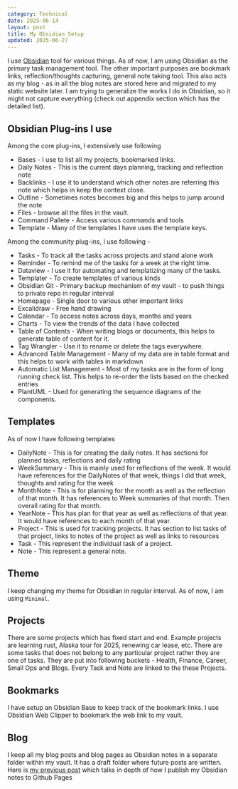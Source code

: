 ```yaml
---
category: Technical
date: 2025-06-14
layout: post
title: My Obsidian Setup
updated: 2025-06-27
---
```


I use [Obsidian](https://obsidian.md) tool for various things. As of now, I am using Obsidian as the primary task management tool. The other important purposes are bookmark links, reflection/thoughts capturing, general note taking tool. This also acts as my blog - as in all the blog notes are stored here and migrated to my static website later. I am trying to generalize the works I do in Obsidian, so it might not capture everything (check out appendix section which has the detailed list).

## Obsidian Plug-ins I use

Among the core plug-ins, I extensively use following
- Bases - I use to list all my projects, bookmarked links.
- Daily Notes - This is the current days planning, tracking and reflection note
- Backlinks - I use it to understand which other notes are referring this note which helps in keep the context close.
- Outline - Sometimes notes becomes big and this helps to jump around the note
- Files - browse all the files in the vault.
- Command Pallete - Access various commands and tools
- Template - Many of the templates I have uses the template keys.

Among the community plug-ins, I use following - 
- Tasks - To track all the tasks across projects and stand alone work
- Reminder - To remind me of the tasks for a week at the right time.
- Dataview - I use it for automating and templatizing many of the tasks.
- Templater - To create templates of various kinds
- Obsidian Git - Primary backup mechanism of my vault - to push things to private repo in regular interval
- Homepage - Single door to various other important links
- Excalidraw - Free hand drawing
- Calendar - To access notes across days, months and years
- Charts - To view the trends of the data I have collected
- Table of Contents - When writing blogs or documents, this helps to generate table of content for it.
- Tag Wrangler - Use it to rename or delete the tags everywhere.
- Advanced Table Management - Many of my data are in table format and this helps to work with tables in markdown
- Automatic List Management - Most of my tasks are in the form of long running check list. This helps to re-order the lists based on the checked entries
- PlantUML - Used for generating the sequence diagrams of the components. 

## Templates

As of now I have following templates
- DailyNote - This is for creating the daily notes. It has sections for planned tasks, reflections and daily rating
- WeekSummary - This is mainly used for reflections of the week. It would have references for the DailyNotes of that week, things I did that week, thoughts and rating for the week
- MonthNote - This is for planning for the month as well as the reflection of that month. It has references to Week summaries of that month. Then overall rating for that month.
- YearNote - This has plan for that year as well as reflections of that year. It would have references to each month of that year. 
- Project - This is used for tracking projects. It has section to list tasks of that project, links to notes of the project as well as links to resources 
- Task - This represent the individual task of a project.
- Note - This represent a general note.

## Theme
I keep changing my theme for Obsidian in regular interval. As of now, I am using `Minimal`. 

## Projects
There are some projects which has fixed start and end. Example projects are learning rust, Alaska tour for 2025, renewing car lease, etc.
There are some tasks that does not belong to any particular project rather they are one of tasks. They are put into following buckets - Health, Finance, Career, Small Ops and Blogs. 
Every Task and Note are linked to the these Projects.

## Bookmarks
I have setup an Obsidian Base to keep track of the bookmark links. I use Obsidian Web Clipper to bookmark the web link to my vault. 

## Blog
I keep all my blog posts and blog pages as Obsidian notes in a separate folder within my vault. It has a draft folder where future posts are written. Here is [my previous post](https://www.harsha-kadekar.blog/obsidiantogithubpages.html) which talks in depth of how I publish my Obsidian notes to Github Pages